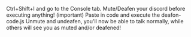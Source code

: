 Ctrl+Shift+I and go to the Console tab.
Mute/Deafen your discord before executing anything! (important)
Paste in code and execute the deafon-code.js
Unmute and undeafen, you'll now be able to talk normally, while others will see you as muted and/or deafened!
